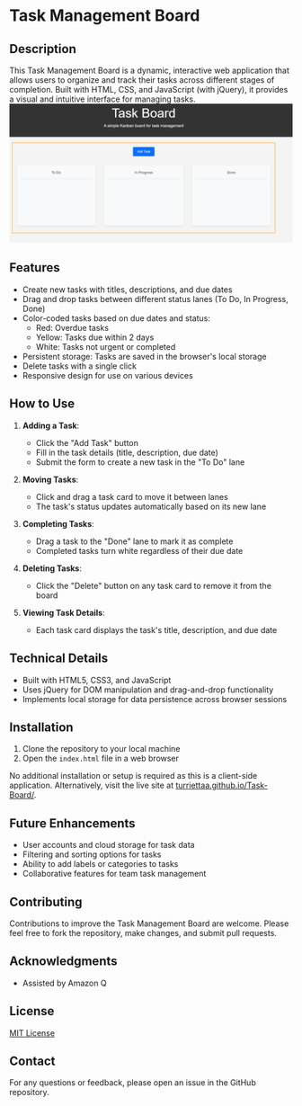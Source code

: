 # Task Management Board

## Description

This Task Management Board is a dynamic, interactive web application that allows users to organize and track their tasks across different stages of completion. Built with HTML, CSS, and JavaScript (with jQuery), it provides a visual and intuitive interface for managing tasks.
<img src="Screenshot 2024-09-13 183648.png" alt="Site Screenshot">

## Features

- Create new tasks with titles, descriptions, and due dates
- Drag and drop tasks between different status lanes (To Do, In Progress, Done)
- Color-coded tasks based on due dates and status:
  - Red: Overdue tasks
  - Yellow: Tasks due within 2 days
  - White: Tasks not urgent or completed
- Persistent storage: Tasks are saved in the browser's local storage
- Delete tasks with a single click
- Responsive design for use on various devices

## How to Use

1. **Adding a Task**:
   - Click the "Add Task" button
   - Fill in the task details (title, description, due date)
   - Submit the form to create a new task in the "To Do" lane

2. **Moving Tasks**:
   - Click and drag a task card to move it between lanes
   - The task's status updates automatically based on its new lane

3. **Completing Tasks**:
   - Drag a task to the "Done" lane to mark it as complete
   - Completed tasks turn white regardless of their due date

4. **Deleting Tasks**:
   - Click the "Delete" button on any task card to remove it from the board

5. **Viewing Task Details**:
   - Each task card displays the task's title, description, and due date

## Technical Details

- Built with HTML5, CSS3, and JavaScript
- Uses jQuery for DOM manipulation and drag-and-drop functionality
- Implements local storage for data persistence across browser sessions

## Installation

1. Clone the repository to your local machine
2. Open the `index.html` file in a web browser

No additional installation or setup is required as this is a client-side application.
Alternatively, visit the live site at [turriettaa.github.io/Task-Board/](https://turriettaa.github.io/Task-Board).

## Future Enhancements

- User accounts and cloud storage for task data
- Filtering and sorting options for tasks
- Ability to add labels or categories to tasks
- Collaborative features for team task management

## Contributing

Contributions to improve the Task Management Board are welcome. Please feel free to fork the repository, make changes, and submit pull requests.

## Acknowledgments

- Assisted by Amazon Q
  
## License

[MIT License](LICENSE.md)

## Contact

For any questions or feedback, please open an issue in the GitHub repository.
